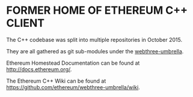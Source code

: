 # FORMER HOME OF ETHEREUM C++ CLIENT

The C++ codebase was split into multiple repositories in October 2015.

They are all gathered as git sub-modules under the [webthree-umbrella](https://github.com/ethereum/webthree-umbrella/).

Ethereum Homestead Documentation can be found at http://docs.ethereum.org/.

The Ethereum C++ Wiki can be found at https://github.com/ethereum/webthree-umbrella/wiki.
